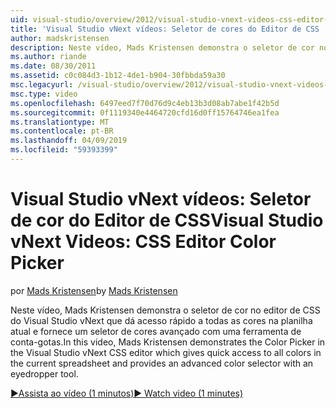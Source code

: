 ```yaml
---
uid: visual-studio/overview/2012/visual-studio-vnext-videos-css-editor-color-picker
title: 'Visual Studio vNext vídeos: Seletor de cores do Editor de CSS | Microsoft Docs'
author: madskristensen
description: Neste vídeo, Mads Kristensen demonstra o seletor de cor no editor de CSS do Visual Studio vNext que mostra as cores na planilha atual e fornece...
ms.author: riande
ms.date: 08/30/2011
ms.assetid: c0c084d3-1b12-4de1-b904-30fbbda59a30
msc.legacyurl: /visual-studio/overview/2012/visual-studio-vnext-videos-css-editor-color-picker
msc.type: video
ms.openlocfilehash: 6497eed7f70d76d9c4eb13b3d08ab7abe1f42b5d
ms.sourcegitcommit: 0f1119340e4464720cfd16d0ff15764746ea1fea
ms.translationtype: MT
ms.contentlocale: pt-BR
ms.lasthandoff: 04/09/2019
ms.locfileid: "59393399"
---
```

# <a name="visual-studio-vnext-videos-css-editor-color-picker"></a><span data-ttu-id="9614d-103">Visual Studio vNext vídeos: Seletor de cor do Editor de CSS</span><span class="sxs-lookup"><span data-stu-id="9614d-103">Visual Studio vNext Videos: CSS Editor Color Picker</span></span>

<span data-ttu-id="9614d-104">por [Mads Kristensen](https://github.com/madskristensen)</span><span class="sxs-lookup"><span data-stu-id="9614d-104">by [Mads Kristensen](https://github.com/madskristensen)</span></span>

<span data-ttu-id="9614d-105">Neste vídeo, Mads Kristensen demonstra o seletor de cor no editor de CSS do Visual Studio vNext que dá acesso rápido a todas as cores na planilha atual e fornece um seletor de cores avançado com uma ferramenta de conta-gotas.</span><span class="sxs-lookup"><span data-stu-id="9614d-105">In this video, Mads Kristensen demonstrates the Color Picker in the Visual Studio vNext CSS editor which gives quick access to all colors in the current spreadsheet and provides an advanced color selector with an eyedropper tool.</span></span>

[<span data-ttu-id="9614d-106">&#9654;Assista ao vídeo (1 minutos)</span><span class="sxs-lookup"><span data-stu-id="9614d-106">&#9654; Watch video (1 minutes)</span></span>](https://channel9.msdn.com/Blogs/ASP-NET-Site-Videos/visual-studio-vnext-videos-css-editor-color-picker)
